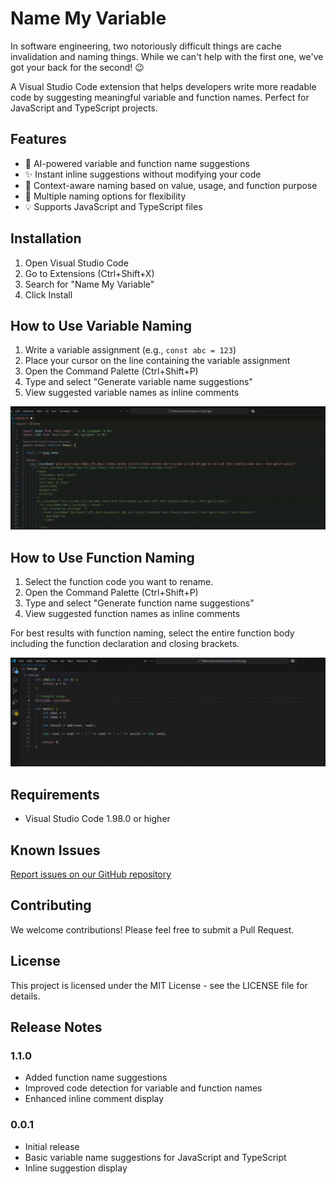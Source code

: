 # Name My Variable

In software engineering, two notoriously difficult things are cache invalidation and naming things. While we can't help with the first one, we've got your back for the second! 😉

A Visual Studio Code extension that helps developers write more readable code by suggesting meaningful variable and function names. Perfect for JavaScript and TypeScript projects.

## Features

- 🤖 AI-powered variable and function name suggestions
- ✨ Instant inline suggestions without modifying your code
- 🎯 Context-aware naming based on value, usage, and function purpose
- 🔄 Multiple naming options for flexibility
- 💡 Supports JavaScript and TypeScript files

## Installation

1. Open Visual Studio Code
2. Go to Extensions (Ctrl+Shift+X)
3. Search for "Name My Variable"
4. Click Install

## How to Use Variable Naming

1. Write a variable assignment (e.g., `const abc = 123`)
2. Place your cursor on the line containing the variable assignment
3. Open the Command Palette (Ctrl+Shift+P)
4. Type and select "Generate variable name suggestions"
5. View suggested variable names as inline comments

![Variable naming demo video](./assets/variable-name-demo.gif)

## How to Use Function Naming

1. Select the function code you want to rename.
2. Open the Command Palette (Ctrl+Shift+P)
3. Type and select "Generate function name suggestions"
4. View suggested function names as inline comments

For best results with function naming, select the entire function body including the function declaration and closing brackets.

![Function naming demo video](./assets/function-name-demo.gif)

## Requirements

- Visual Studio Code 1.98.0 or higher

## Known Issues

[Report issues on our GitHub repository](https://github.com/RChaubey16/name-my-variable/issues)

## Contributing

We welcome contributions! Please feel free to submit a Pull Request.

## License

This project is licensed under the MIT License - see the LICENSE file for details.

## Release Notes

### 1.1.0

- Added function name suggestions
- Improved code detection for variable and function names
- Enhanced inline comment display

### 0.0.1

- Initial release
- Basic variable name suggestions for JavaScript and TypeScript
- Inline suggestion display
